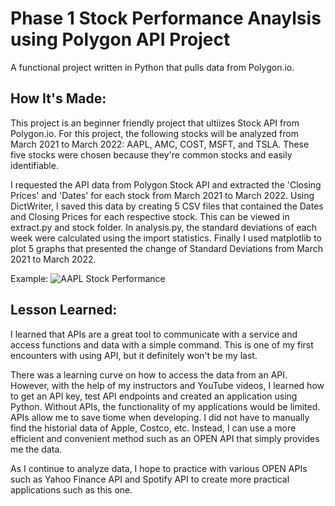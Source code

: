 # Phase 1 Stock Performance Anaylsis using Polygon API Project 
A functional project written in Python that pulls data from Polygon.io.

## How It's Made: 

This project is an beginner friendly project that ultiizes Stock API from Polygon.io. For this project, the following stocks will be analyzed from March 2021 to March 2022: AAPL, AMC, COST, MSFT, and TSLA. These five stocks were chosen because they're common stocks and easily identifiable. 

I requested the API data from Polygon Stock API and extracted the 'Closing Prices' and 'Dates' for each stock from March 2021 to March 2022. Using DictWriter, I saved this data by creating 5 CSV files that contained the Dates and Closing Prices for each respective stock. This can be viewed in extract.py and stock folder. In analysis.py, the standard deviations of each week were calculated using the import statistics. Finally I used matplotlib to plot 5 graphs that presented the change of Standard Deviations from March 2021 to March 2022. 

Example: 
![AAPL Stock Performance](https://github.com/tpham16/stock-performance-analysis/blob/main/resources/AAPL_stdev.png)

## Lesson Learned: 
I learned that APIs are a great tool to communicate with a service and access functions and data with a simple command. This is one of my first encounters with using API, but it definitely won't be my last. 

There was a learning curve on how to access the data from an API. However, with the help of my instructors and YouTube videos, I learned how to get an API key, test API endpoints and created an application using Python. Without APIs, the functionality of my applications would be limited. APIs allow me to save tiome when developing. I did not have to manually find the historial data of Apple, Costco, etc. Instead, I can use a more efficient and convenient method such as an OPEN API that simply provides me the data. 

As I continue to analyze data, I hope to practice with various OPEN APIs such as Yahoo Finance API and Spotify API to create more practical applications such as this one.


